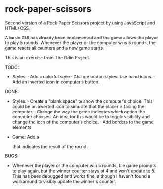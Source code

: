 # rock-paper-scissors
Second version of a Rock Paper Scissors project by using JavaScript and HTML+CSS.

A basic GUI has already been implemented and the game allows the player to play 5 rounds. Whenever the player or the computer wins 5 rounds, the game resets all counters and a new game starts.

This is an exercise from The Odin Project.

TODO:
- Styles:
    · Add a colorful style
    · Change button styles. Use hand icons.
    · Add an inverted icon in computer's button.

DONE:
- Styles:
    · Create a "blank space" to show the computer's choice. This could be an inverted icon to simulate that the placer is facing the computer.
    · Change the way the game indicates which option the computer chooses.
    An idea for this would be to toggle visibility and change the icon of the computer's choice.
    · Add borders to the game elements

- Game:
        Add a <p> that indicates the result of the round.

BUGS:

- Whenever the player or the computer win 5 rounds, the game prompts to play again, but the winner counter stays at 4 and won't update to 5. This has been debugged and works fine, although I haven't found a workaround to visibly update the winner's counter.
